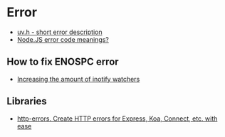 # Error

- [uv.h - short error description](https://github.com/nodejs/node/blob/master/deps/uv/include/uv.h)
- [Node.JS error code meanings?](https://stackoverflow.com/a/23686954)

## How to fix ENOSPC error

- [Increasing the amount of inotify watchers](https://github.com/guard/listen/wiki/Increasing-the-amount-of-inotify-watchers#the-technical-details)

## Libraries

- [http-errors. Create HTTP errors for Express, Koa, Connect, etc. with ease](https://github.com/jshttp/http-errors)
